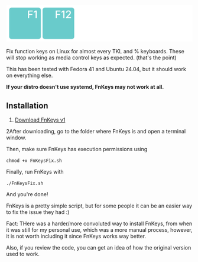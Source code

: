 ![FnKeys Logo](https://github.com/ivandfx/fnkeys/blob/main/fnkeys_logo.png?raw=true)

Fix function keys on Linux for almost every TKL and % keyboards. These will stop working as media control keys as expected. (that's the point)

This has been tested with Fedora 41 and Ubuntu 24.04, but it should work on everything else.

**If your distro doesn't use systemd, FnKeys may not work at all.**

## Installation
1. [Download FnKeys v1](https://github.com/ivandfx/fnkeys/releases/download/v1/FnKeysFix.sh)

2After downloading, go to the folder where FnKeys is and open a terminal window.

Then, make sure FnKeys has execution permissions using
```
chmod +x FnKeysFix.sh 
```
Finally, run FnKeys with
```
./FnKeysFix.sh
```

And you're done!

FnKeys is a pretty simple script, but for some people it can be an easier way to fix the issue they had :)

Fact: THere was a harder/more convoluted way to install FnKeys, from when it was still for my personal use, which was a more manual process, however, it is not worth including it since FnKeys works way better.

Also, if you review the code, you can get an idea of ​​how the original version used to work.
